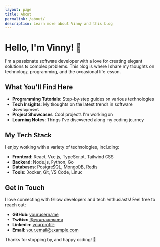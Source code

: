 ```yaml
---
layout: page
title: About
permalink: /about/
description: Learn more about Vinny and this blog
---
```


# Hello, I'm Vinny! 👋

I'm a passionate software developer with a love for creating elegant solutions to complex problems. This blog is where I share my thoughts on technology, programming, and the occasional life lesson.

## What You'll Find Here

- **Programming Tutorials**: Step-by-step guides on various technologies
- **Tech Insights**: My thoughts on the latest trends in software development
- **Project Showcases**: Cool projects I'm working on
- **Learning Notes**: Things I've discovered along my coding journey

## My Tech Stack

I enjoy working with a variety of technologies, including:

- **Frontend**: React, Vue.js, TypeScript, Tailwind CSS
- **Backend**: Node.js, Python, Go
- **Databases**: PostgreSQL, MongoDB, Redis
- **Tools**: Docker, Git, VS Code, Linux

## Get in Touch

I love connecting with fellow developers and tech enthusiasts! Feel free to reach out:

- **GitHub**: [yourusername](https://github.com/yourusername)
- **Twitter**: [@yourusername](https://twitter.com/yourusername)
- **LinkedIn**: [yourprofile](https://linkedin.com/in/yourprofile)
- **Email**: [your.email@example.com](mailto:your.email@example.com)

Thanks for stopping by, and happy coding! 🚀
